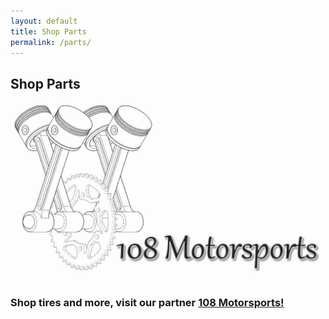 ```yaml
---
layout: default
title: Shop Parts
permalink: /parts/
---
```


## Shop Parts

[![108](/img/108.jpg)](https://www.108motorsports.com/)

### Shop tires and more, visit our partner [108 Motorsports!](https://www.108motorsports.com/)
